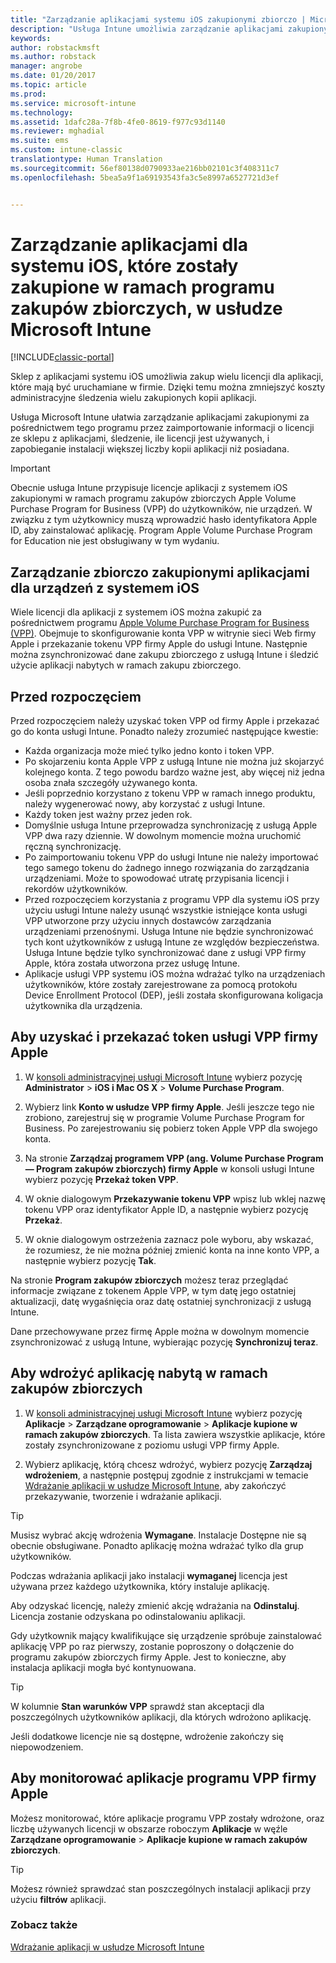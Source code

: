 ```yaml
---
title: "Zarządzanie aplikacjami systemu iOS zakupionymi zbiorczo | Microsoft Docs"
description: "Usługa Intune umożliwia zarządzanie aplikacjami zakupionymi w ramach zakupów zbiorczych od firmy Apple przez zaimportowanie informacji o licencji ze sklepu z aplikacjami, śledzenie, ile licencji jest używanych, i zapobieganie instalacji większej liczby kopii aplikacji niż posiadana."
keywords: 
author: robstackmsft
ms.author: robstack
manager: angrobe
ms.date: 01/20/2017
ms.topic: article
ms.prod: 
ms.service: microsoft-intune
ms.technology: 
ms.assetid: 1dafc28a-7f8b-4fe0-8619-f977c93d1140
ms.reviewer: mghadial
ms.suite: ems
ms.custom: intune-classic
translationtype: Human Translation
ms.sourcegitcommit: 56ef80138d0790933ae216bb02101c3f408311c7
ms.openlocfilehash: 5bea5a9f1a69193543fa3c5e8997a6527721d3ef


---
```


# <a name="manage-ios-apps-you-purchased-through-a-volume-purchase-program-with-microsoft-intune"></a>Zarządzanie aplikacjami dla systemu iOS, które zostały zakupione w ramach programu zakupów zbiorczych, w usłudze Microsoft Intune

[!INCLUDE[classic-portal](../includes/classic-portal.md)]

Sklep z aplikacjami systemu iOS umożliwia zakup wielu licencji dla aplikacji, które mają być uruchamiane w firmie. Dzięki temu można zmniejszyć koszty administracyjne śledzenia wielu zakupionych kopii aplikacji.

Usługa Microsoft Intune ułatwia zarządzanie aplikacjami zakupionymi za pośrednictwem tego programu przez zaimportowanie informacji o licencji ze sklepu z aplikacjami, śledzenie, ile licencji jest używanych, i zapobieganie instalacji większej liczby kopii aplikacji niż posiadana.

> [!Important]
> Obecnie usługa Intune przypisuje licencje aplikacji z systemem iOS zakupionymi w ramach programu zakupów zbiorczych Apple Volume Purchase Program for Business (VPP) do użytkowników, nie urządzeń. W związku z tym użytkownicy muszą wprowadzić hasło identyfikatora Apple ID, aby zainstalować aplikację.
> Program Apple Volume Purchase Program for Education nie jest obsługiwany w tym wydaniu.

## <a name="manage-volume-purchased-apps-for-ios-devices"></a>Zarządzanie zbiorczo zakupionymi aplikacjami dla urządzeń z systemem iOS
Wiele licencji dla aplikacji z systemem iOS można zakupić za pośrednictwem programu [Apple Volume Purchase Program for Business (VPP)](http://www.apple.com/business/vpp/). Obejmuje to skonfigurowanie konta VPP w witrynie sieci Web firmy Apple i przekazanie tokenu VPP firmy Apple do usługi Intune.  Następnie można zsynchronizować dane zakupu zbiorczego z usługą Intune i śledzić użycie aplikacji nabytych w ramach zakupu zbiorczego.

## <a name="before-you-start"></a>Przed rozpoczęciem
Przed rozpoczęciem należy uzyskać token VPP od firmy Apple i przekazać go do konta usługi Intune. Ponadto należy zrozumieć następujące kwestie:

* Każda organizacja może mieć tylko jedno konto i token VPP.
* Po skojarzeniu konta Apple VPP z usługą Intune nie można już skojarzyć kolejnego konta. Z tego powodu bardzo ważne jest, aby więcej niż jedna osoba znała szczegóły używanego konta.
* Jeśli poprzednio korzystano z tokenu VPP w ramach innego produktu, należy wygenerować nowy, aby korzystać z usługi Intune.
* Każdy token jest ważny przez jeden rok.
* Domyślnie usługa Intune przeprowadza synchronizację z usługą Apple VPP dwa razy dziennie. W dowolnym momencie można uruchomić ręczną synchronizację.
* Po zaimportowaniu tokenu VPP do usługi Intune nie należy importować tego samego tokenu do żadnego innego rozwiązania do zarządzania urządzeniami. Może to spowodować utratę przypisania licencji i rekordów użytkowników.
* Przed rozpoczęciem korzystania z programu VPP dla systemu iOS przy użyciu usługi Intune należy usunąć wszystkie istniejące konta usługi VPP utworzone przy użyciu innych dostawców zarządzania urządzeniami przenośnymi. Usługa Intune nie będzie synchronizować tych kont użytkowników z usługą Intune ze względów bezpieczeństwa. Usługa Intune będzie tylko synchronizować dane z usługi VPP firmy Apple, która została utworzona przez usługę Intune.
* Aplikacje usługi VPP systemu iOS można wdrażać tylko na urządzeniach użytkowników, które zostały zarejestrowane za pomocą protokołu Device Enrollment Protocol (DEP), jeśli została skonfigurowana koligacja użytkownika dla urządzenia.

## <a name="to-get-and-upload-an-apple-vpp-token"></a>Aby uzyskać i przekazać token usługi VPP firmy Apple

1.  W [konsoli administracyjnej usługi Microsoft Intune](https://manage.microsoft.com) wybierz pozycję **Administrator** &gt; **iOS i Mac OS X** &gt; **Volume Purchase Program**.

2.  Wybierz link **Konto w usłudze VPP firmy Apple**. Jeśli jeszcze tego nie zrobiono, zarejestruj się w programie Volume Purchase Program for Business. Po zarejestrowaniu się pobierz token Apple VPP dla swojego konta.

3.  Na stronie **Zarządzaj programem VPP (ang. Volume Purchase Program — Program zakupów zbiorczych) firmy Apple** w konsoli usługi Intune wybierz pozycję **Przekaż token VPP**.

4.  W oknie dialogowym **Przekazywanie tokenu VPP** wpisz lub wklej nazwę tokenu VPP oraz identyfikator Apple ID, a następnie wybierz pozycję **Przekaż**.

5.  W oknie dialogowym ostrzeżenia zaznacz pole wyboru, aby wskazać, że rozumiesz, że nie można później zmienić konta na inne konto VPP, a następnie wybierz pozycję **Tak**.

Na stronie **Program zakupów zbiorczych** możesz teraz przeglądać informacje związane z tokenem Apple VPP, w tym datę jego ostatniej aktualizacji, datę wygaśnięcia oraz datę ostatniej synchronizacji z usługą Intune.

Dane przechowywane przez firmę Apple można w dowolnym momencie zsynchronizować z usługą Intune, wybierając pozycję **Synchronizuj teraz**.

## <a name="to-deploy-a-volume-purchased-app"></a>Aby wdrożyć aplikację nabytą w ramach zakupów zbiorczych

1.  W [konsoli administracyjnej usługi Microsoft Intune](https://manage.microsoft.com) wybierz pozycję **Aplikacje** &gt; **Zarządzane oprogramowanie** &gt; **Aplikacje kupione w ramach zakupów zbiorczych**. Ta lista zawiera wszystkie aplikacje, które zostały zsynchronizowane z poziomu usługi VPP firmy Apple.

2.  Wybierz aplikację, którą chcesz wdrożyć, wybierz pozycję **Zarządzaj wdrożeniem**, a następnie postępuj zgodnie z instrukcjami w temacie [Wdrażanie aplikacji w usłudze Microsoft Intune](deploy-apps-in-microsoft-intune.md), aby zakończyć przekazywanie, tworzenie i wdrażanie aplikacji.

> [!TIP]
> Musisz wybrać akcję wdrożenia **Wymagane**. Instalacje Dostępne nie są obecnie obsługiwane. Ponadto aplikację można wdrażać tylko dla grup użytkowników.

Podczas wdrażania aplikacji jako instalacji **wymaganej** licencja jest używana przez każdego użytkownika, który instaluje aplikację.

Aby odzyskać licencję, należy zmienić akcję wdrażania na **Odinstaluj**. Licencja zostanie odzyskana po odinstalowaniu aplikacji.

Gdy użytkownik mający kwalifikujące się urządzenie spróbuje zainstalować aplikację VPP po raz pierwszy, zostanie poproszony o dołączenie do programu zakupów zbiorczych firmy Apple. Jest to konieczne, aby instalacja aplikacji mogła być kontynuowana.

> [!TIP]
> W kolumnie **Stan warunków VPP** sprawdź stan akceptacji dla poszczególnych użytkowników aplikacji, dla których wdrożono aplikację.

Jeśli dodatkowe licencje nie są dostępne, wdrożenie zakończy się niepowodzeniem.

## <a name="to-monitor-apple-vpp-apps"></a>Aby monitorować aplikacje programu VPP firmy Apple
Możesz monitorować, które aplikacje programu VPP zostały wdrożone, oraz liczbę używanych licencji w obszarze roboczym **Aplikacje** w węźle **Zarządzane oprogramowanie** &gt; **Aplikacje kupione w ramach zakupów zbiorczych**.

> [!TIP]
> Możesz również sprawdzać stan poszczególnych instalacji aplikacji przy użyciu **filtrów** aplikacji.

### <a name="see-also"></a>Zobacz także
[Wdrażanie aplikacji w usłudze Microsoft Intune](deploy-apps-in-microsoft-intune.md)



<!--HONumber=Jan17_HO3-->


